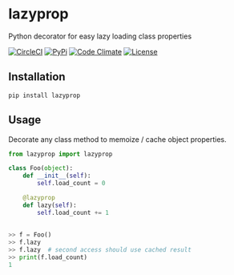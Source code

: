 # lazyprop
Python decorator for easy lazy loading class properties

[![CircleCI](https://circleci.com/gh/dbjohnson/lazyprop.svg?style=shield)](https://circleci.com/gh/dbjohnson/lazyprop)
[![PyPi](https://img.shields.io/pypi/v/lazyprop.svg)](https://pypi.python.org/pypi/lazyprop)
[![Code Climate](https://codeclimate.com/github/dbjohnson/lazyprop/badges/gpa.svg)](https://codeclimate.com/github/dbjohnson/lazyprop)
[![License](https://img.shields.io/github/license/dbjohnson/lazyprop.svg)]()

## Installation
```pip install lazyprop```

## Usage
Decorate any class method to memoize / cache object properties.

```python
from lazyprop import lazyprop

class Foo(object):
    def __init__(self):
        self.load_count = 0

    @lazyprop
    def lazy(self):
        self.load_count += 1
        
        
>> f = Foo()
>> f.lazy
>> f.lazy  # second access should use cached result
>> print(f.load_count)
1

